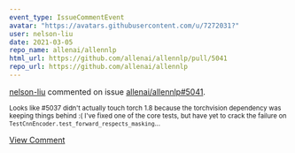 ```yaml
---
event_type: IssueCommentEvent
avatar: "https://avatars.githubusercontent.com/u/7272031?"
user: nelson-liu
date: 2021-03-05
repo_name: allenai/allennlp
html_url: https://github.com/allenai/allennlp/pull/5041
repo_url: https://github.com/allenai/allennlp
---
```


<a href='https://github.com/nelson-liu' target='_blank'>nelson-liu</a> commented on issue <a href='https://github.com/allenai/allennlp/pull/5041' target='_blank'>allenai/allennlp#5041</a>.

<small>Looks like #5037 didn't actually touch torch 1.8 because the torchvision dependency was keeping things behind :( I've fixed one of the core tests, but have yet to crack the failure on `TestCnnEncoder.test_forward_respects_masking`...</small>

<a href='https://github.com/allenai/allennlp/pull/5041' target='_blank'>View Comment</a>
